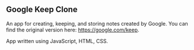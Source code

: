 ## Google Keep Clone

An app for creating, keeping, and storing notes created by Google. 
You can find the original version here: https://google.com/keep. 

App written using JavaScript, HTML, CSS.